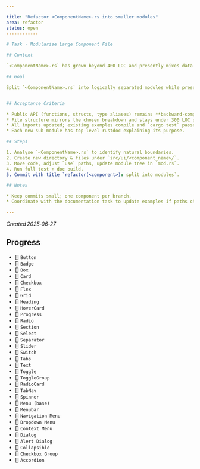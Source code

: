 ```yaml
---

title: "Refactor <ComponentName>.rs into smaller modules"
area: refactor
status: open
------------

# Task · Modularise Large Component File

## Context

`<ComponentName>.rs` has grown beyond 400 LOC and presently mixes data definitions, systems, helpers, and UI widgets in a single file.  This hampers readability, reuse, and targeted testing.

## Goal

Split `<ComponentName>.rs` into logically separated modules while preserving the public API.  A thin **root module** will re‑export the new internal sub‑modules to avoid breaking external code.


## Acceptance Criteria

* Public API (functions, structs, type aliases) remains **backward‑compatible** (no breaking changes).
* File structure mirrors the chosen breakdown and stays under 300 LOC per file.
* All imports updated; existing examples compile and `cargo test` passes.
* Each new sub‑module has top‑level rustdoc explaining its purpose.

## Steps

1. Analyse `<ComponentName>.rs` to identify natural boundaries.
2. Create new directory & files under `src/ui/<component_name>/`.
3. Move code, adjust `use` paths, update module tree in `mod.rs`.
4. Run full test + doc build.
5. Commit with title `refactor(<component>): split into modules`.

## Notes

* Keep commits small; one component per branch.
* Coordinate with the documentation task to update examples if paths change.

---
```


*Created 2025‑06‑27*

## Progress
- [] `Button`
- [] `Badge`
- [] `Box`
- [] `Card`
- [] `Checkbox`
- [] `Flex`
- [] `Grid`
- [] `Heading`
- [] `HoverCard`
- [] `Progress`
- [] `Radio`
- [] `Section`
- [] `Select`
- [] `Separator`
- [] `Slider`
- [] `Switch`
- [] `Tabs`
- [] `Text`
- [] `Toggle`
- [] `ToggleGroup`
- [] `RadioCard`
- [] `TabNav`
- [] `Spinner`
- [] `Menu (base)`
- [] `Menubar`
- [] `Navigation Menu`
- [] `Dropdown Menu`
- [] `Context Menu`
- [] `Dialog`
- [] `Alert Dialog`
- [] `Collapsible`
- [] `Checkbox Group`
- [] `Accordion`